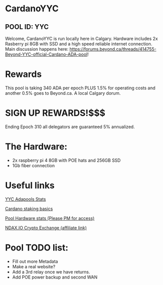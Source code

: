# CardanoYYC
## POOL ID: YYC

Welcome,
CardanoYYC is run locally here in Calgary. 
Hardware includes 2x Rasberry pi 8GB with SSD and a high speed reliable internet connection.
Main discussion happens here: https://forums.beyond.ca/threads/414755-Beyond-YYC-official-Cardano-ADA-pool!

# Rewards

This pool is taking 340 ADA per epoch PLUS 1.5% for operating costs and another 0.5% goes to Beyond.ca. A local Calgary dorum.

# SIGN UP REWARDS!$$$

Ending Epoch 310 all delegators are guaranteed 5% annualized. 

# The Hardware:
* 2x raspberry pi 4 8GB with POE hats and 256GB SSD
* 1Gb fiber connection



# Useful links

[YYC Adapools Stats](URL="https://adapools.org/pool/1795531808124bd8bf39943b5cb453db0f74115e840c04e02015550c")

[Cardano staking basics](URL="https://viperstaking.com/ada-pools/cardano-staking-faq/")

[Pool Hardware stats (Please PM for access)](URL="http://dashboard.cardanoyyc.ca/")

[NDAX.IO Crypto Exchange (affiliate link)](URL="https://one.ndax.io/bfP5Xn")


# Pool TODO list:
* Fill out more Metadata
* Make a real website?
* Add a 3rd relay once we have returns.
* Add POE power backup and second WAN